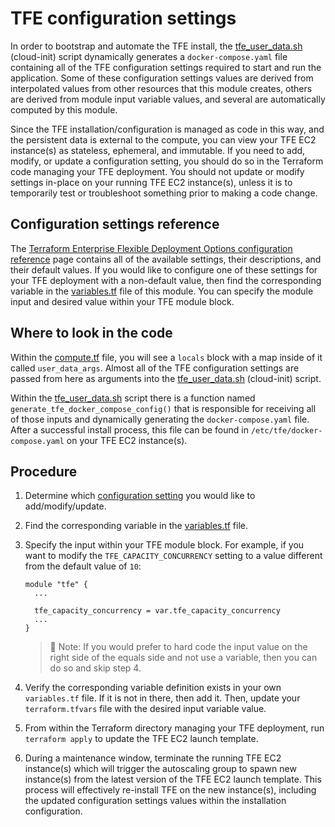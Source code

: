 # TFE configuration settings

In order to bootstrap and automate the TFE install, the [tfe_user_data.sh](../templates/tfe_user_data.sh.tpl) (cloud-init) script dynamically generates a `docker-compose.yaml` file containing all of the TFE configuration settings required to start and run the application. Some of these configuration settings values are derived from interpolated values from other resources that this module creates, others are derived from module input variable values, and several are automatically computed by this module.

Since the TFE installation/configuration is managed as code in this way, and the persistent data is external to the compute, you can view your TFE EC2 instance(s) as stateless, ephemeral, and immutable. If you need to add, modify, or update a configuration setting, you should do so in the Terraform code managing your TFE deployment. You should not update or modify settings in-place on your running TFE EC2 instance(s), unless it is to temporarily test or troubleshoot something prior to making a code change.

## Configuration settings reference

The [Terraform Enterprise Flexible Deployment Options configuration reference](https://developer.hashicorp.com/terraform/enterprise/flexible-deployments/install/configuration) page contains all of the available settings, their descriptions, and their default values. If you would like to configure one of these settings for your TFE deployment with a non-default value, then find the corresponding variable in the [variables.tf](../variables.tf) file of this module. You can specify the module input and desired value within your TFE module block.

## Where to look in the code

Within the [compute.tf](../compute.tf) file, you will see a `locals` block with a map inside of it called `user_data_args`. Almost all of the TFE configuration settings are passed from here as arguments into the [tfe_user_data.sh](../templates/tfe_user_data.sh.tpl) (cloud-init) script.

Within the [tfe_user_data.sh](../templates/tfe_user_data.sh.tpl) script there is a function named `generate_tfe_docker_compose_config()` that is responsible for receiving all of those inputs and dynamically generating the `docker-compose.yaml` file. After a successful install process, this file can be found in `/etc/tfe/docker-compose.yaml` on your TFE EC2 instance(s).

## Procedure

1. Determine which [configuration setting](https://developer.hashicorp.com/terraform/enterprise/flexible-deployments/install/configuration) you would like to add/modify/update.

1. Find the corresponding variable in the [variables.tf](../variables.tf) file.

1. Specify the input within your TFE module block. For example, if you want to modify the `TFE_CAPACITY_CONCURRENCY` setting to a value different from the default value of `10`:

    ```hcl
    module "tfe" {
      ...
      
      tfe_capacity_concurrency = var.tfe_capacity_concurrency
      ...
    }
    ```

    >📝 Note: If you would prefer to hard code the input value on the right side of the equals side and not use a variable, then you can do so and skip step 4.

1. Verify the corresponding variable definition exists in your own `variables.tf` file. If it is not in there, then add it. Then, update your `terraform.tfvars` file with the desired input variable value.

1. From within the Terraform directory managing your TFE deployment, run `terraform apply` to update the TFE EC2 launch template.

1. During a maintenance window, terminate the running TFE EC2 instance(s) which will trigger the autoscaling group to spawn new instance(s) from the latest version of the TFE EC2 launch template. This process will effectively re-install TFE on the new instance(s), including the updated configuration settings values within the installation configuration.
